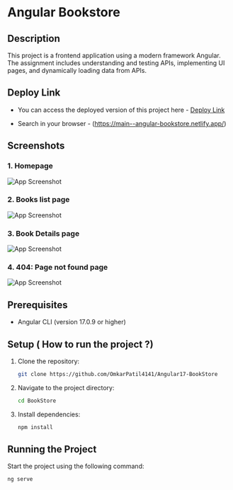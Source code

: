 # Angular Bookstore

## Description

This project is a  frontend application using a modern framework  Angular. The assignment includes understanding and testing APIs, implementing UI pages, and dynamically loading data from APIs.

## Deploy Link

- You can access the deployed version of this project here - [Deploy Link](https://main--angular-bookstore.netlify.app/)

- Search in your browser - (https://main--angular-bookstore.netlify.app/)

## Screenshots

### 1. Homepage
![App Screenshot](https://ibb.co/h86TphN)

### 2. Books list page
![App Screenshot](https://ibb.co/Y0Zt3YN)

### 3. Book Details page
![App Screenshot](https://ibb.co/dfwyG1X)

### 4. 404: Page not found page
![App Screenshot](https://ibb.co/yXVHbCs)


## Prerequisites

- Angular CLI (version 17.0.9 or higher)

## Setup ( How to run the project ?)


1. Clone the repository:

    ```bash
    git clone https://github.com/OmkarPatil4141/Angular17-BookStore
    ```

2. Navigate to the project directory:

    ```bash
    cd BookStore
    ```

3. Install dependencies:

    ```bash
    npm install
    ```

## Running the Project

Start the project using the following command:

```bash
ng serve

